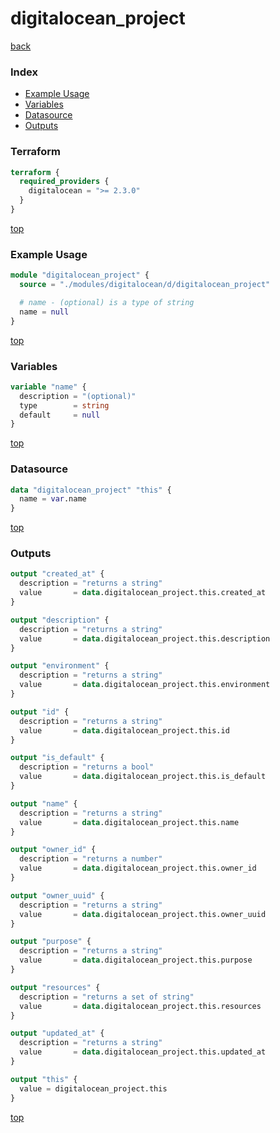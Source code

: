 # digitalocean_project

[back](../digitalocean.md)

### Index

- [Example Usage](#example-usage)
- [Variables](#variables)
- [Datasource](#datasource)
- [Outputs](#outputs)

### Terraform

```terraform
terraform {
  required_providers {
    digitalocean = ">= 2.3.0"
  }
}
```

[top](#index)

### Example Usage

```terraform
module "digitalocean_project" {
  source = "./modules/digitalocean/d/digitalocean_project"

  # name - (optional) is a type of string
  name = null
}
```

[top](#index)

### Variables

```terraform
variable "name" {
  description = "(optional)"
  type        = string
  default     = null
}
```

[top](#index)

### Datasource

```terraform
data "digitalocean_project" "this" {
  name = var.name
}
```

[top](#index)

### Outputs

```terraform
output "created_at" {
  description = "returns a string"
  value       = data.digitalocean_project.this.created_at
}

output "description" {
  description = "returns a string"
  value       = data.digitalocean_project.this.description
}

output "environment" {
  description = "returns a string"
  value       = data.digitalocean_project.this.environment
}

output "id" {
  description = "returns a string"
  value       = data.digitalocean_project.this.id
}

output "is_default" {
  description = "returns a bool"
  value       = data.digitalocean_project.this.is_default
}

output "name" {
  description = "returns a string"
  value       = data.digitalocean_project.this.name
}

output "owner_id" {
  description = "returns a number"
  value       = data.digitalocean_project.this.owner_id
}

output "owner_uuid" {
  description = "returns a string"
  value       = data.digitalocean_project.this.owner_uuid
}

output "purpose" {
  description = "returns a string"
  value       = data.digitalocean_project.this.purpose
}

output "resources" {
  description = "returns a set of string"
  value       = data.digitalocean_project.this.resources
}

output "updated_at" {
  description = "returns a string"
  value       = data.digitalocean_project.this.updated_at
}

output "this" {
  value = digitalocean_project.this
}
```

[top](#index)